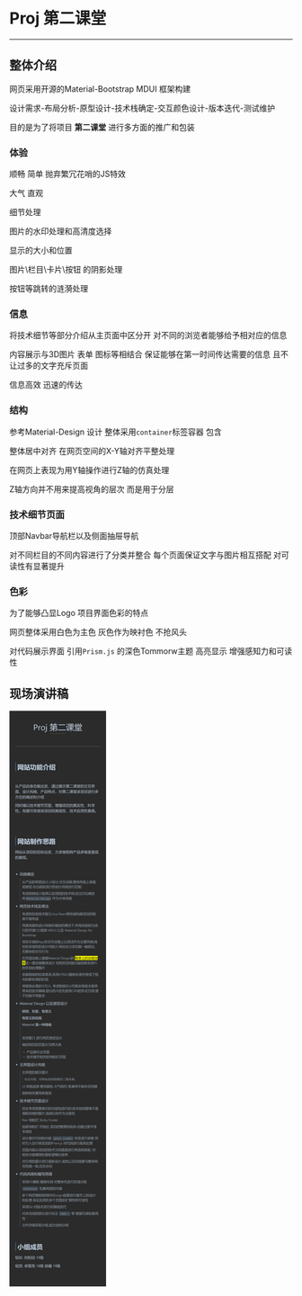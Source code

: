 # Proj 第二课堂

------

## 整体介绍

网页采用开源的Material-Bootstrap MDUI 框架构建

设计需求-布局分析-原型设计-技术栈确定-交互颜色设计-版本迭代-测试维护

目的是为了将项目 **第二课堂** 进行多方面的推广和包装

### 体验

顺畅 简单 抛弃繁冗花哨的JS特效

大气 直观

细节处理

图片的水印处理和高清度选择

显示的大小和位置

图片\栏目\卡片\按钮 的阴影处理

按钮等跳转的涟漪处理

### 信息

将技术细节等部分介绍从主页面中区分开 对不同的浏览者能够给予相对应的信息

内容展示与3D图片 表单 图标等相结合 保证能够在第一时间传达需要的信息 且不让过多的文字充斥页面

信息高效 迅速的传达

### 结构

参考Material-Design 设计 整体采用`container`标签容器 包含

整体居中对齐 在网页空间的X-Y轴对齐平整处理

在网页上表现为用Y轴操作进行Z轴的仿真处理

Z轴方向并不用来提高视角的层次 而是用于分层

### 技术细节页面

顶部Navbar导航栏以及侧面抽屉导航

对不同栏目的不同内容进行了分类并整合 每个页面保证文字与图片相互搭配 对可读性有显著提升

### 色彩

为了能够凸显Logo 项目界面色彩的特点

网页整体采用白色为主色 灰色作为映衬色 不抢风头

对代码展示界面 引用`Prism.js` 的深色Tommorw主题 高亮显示 增强感知力和可读性

## 现场演讲稿

![speech](./speech.png)
